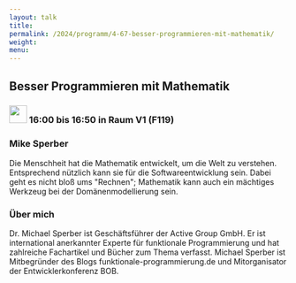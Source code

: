 ```yaml
---
layout: talk
title:
permalink: /2024/programm/4-67-besser-programmieren-mit-mathematik/
weight:
menu:
---
```

## Besser Programmieren mit Mathematik

### <img height = "32" src="../../../images/talk.svg"> 16:00 bis 16:50 in Raum V1 (F119)

### Mike Sperber

Die Menschheit hat die Mathematik entwickelt, um die Welt zu verstehen.  Entsprechend nützlich kann sie für die Softwareentwicklung sein.  Dabei geht es nicht bloß ums "Rechnen"; Mathematik kann auch ein mächtiges Werkzeug bei der Domänenmodellierung sein.

### Über mich

Dr. Michael Sperber ist Geschäftsführer der Active Group GmbH.  Er ist international anerkannter Experte für funktionale Programmierung und hat zahlreiche Fachartikel und Bücher zum Thema verfasst.  Michael Sperber ist Mitbegründer des Blogs funktionale-programmierung.de und Mitorganisator der Entwicklerkonferenz BOB.

